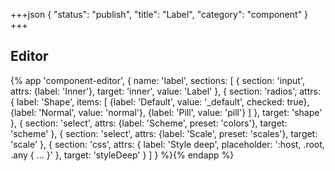 +++json
{
  "status": "publish",
  "title": "Label",
  "category": "component"
}
+++

## Editor

{%
  app 'component-editor', {
    name: 'label',
    sections: [
      {
        section: 'input',
        attrs: {label: 'Inner'},
        target: 'inner',
        value: 'Label'
      },
      {
        section: 'radios',
        attrs: {
          label: 'Shape',
          items: [
            {label: 'Default', value: '_default', checked: true},
            {label: 'Normal', value: 'normal'},
            {label: 'Pill', value: 'pill'}
          ]
        },
        target: 'shape'
      },
      {
        section: 'select',
        attrs: {label: 'Scheme', preset: 'colors'},
        target: 'scheme'
      },
      {
        section: 'select',
        attrs: {label: 'Scale', preset: 'scales'},
        target: 'scale'
      },
      {
        section: 'css',
        attrs: {
          label: 'Style deep',
          placeholder: ':host, .root, .any { ... }'
        },
        target: 'styleDeep'
      }
    ]
  }
%}{% endapp %}

